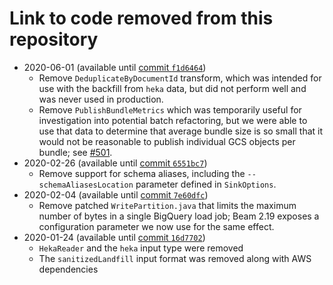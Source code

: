 # Link to code removed from this repository

- 2020-06-01 (available until [commit `f1d6464`](https://github.com/mozilla/gcp-ingestion/commit/f1d646442b8c1fcd63202ebca91363979b5b2ae2))
  - Remove `DeduplicateByDocumentId` transform, which was intended for use with
    the backfill from `heka` data, but did not perform well and was never used
    in production.
  - Remove `PublishBundleMetrics` which was temporarily useful for investigation
    into potential batch refactoring, but we were able to use that data to determine
    that average bundle size is so small that it would not be reasonable to publish
    individual GCS objects per bundle; see [#501](https://github.com/mozilla/gcp-ingestion/issues/501).
- 2020-02-26 (available until [commit `6551bc7`](https://github.com/mozilla/gcp-ingestion/tree/6551bc737b2b3c9a3d49c6442d8a8bea2e62ef17))
  - Remove support for schema aliases, including the `--schemaAliasesLocation`
    parameter defined in `SinkOptions`.
- 2020-02-04 (available until [commit `7e60dfc`](https://github.com/mozilla/gcp-ingestion/tree/7e60dfcd2dd8f67ca97e44b42468d8550960906f))
  - Remove patched `WritePartition.java` that limits the maximum number of bytes
    in a single BigQuery load job; Beam 2.19 exposes a configuration parameter
    we now use for the same effect.
- 2020-01-24 (available until [commit `16d7702`](https://github.com/mozilla/gcp-ingestion/tree/16d770233c073af07c9b0f7ca6f9a1b4080d71d3))
  - `HekaReader` and the `heka` input type were removed
  - The `sanitizedLandfill` input format was removed along with AWS dependencies
